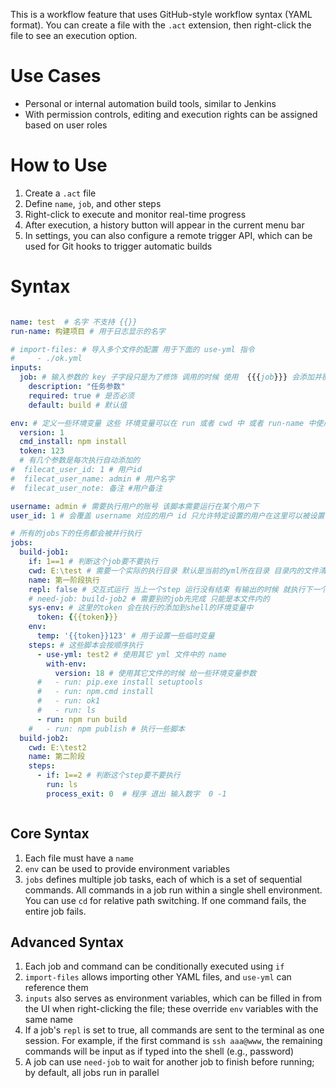 

This is a workflow feature that uses GitHub-style workflow syntax (YAML format). You can create a file with the `.act` extension, then right-click the file to see an execution option.

# Use Cases
- Personal or internal automation build tools, similar to Jenkins
- With permission controls, editing and execution rights can be assigned based on user roles

# How to Use
1. Create a `.act` file
2. Define `name`, `job`, and other steps
3. Right-click to execute and monitor real-time progress
4. After execution, a history button will appear in the current menu bar
5. In settings, you can also configure a remote trigger API, which can be used for Git hooks to trigger automatic builds

# Syntax
```yaml

name: test  # 名字 不支持 {{}}
run-name: 构建项目 # 用于日志显示的名字

# import-files: # 导入多个文件的配置 用于下面的 use-yml 指令
#     - ./ok.yml
inputs:
  job: # 输入参数的 key 子字段只是为了修饰 调用的时候 使用  {{{job}}} 会添加并覆盖到 env 中的值
    description: "任务参数"
    required: true # 是否必须
    default: build # 默认值

env: # 定义一些环境变量 这些 环境变量可以在 run 或者 cwd 中 或者 run-name 中使用  {{}} 来表达 使用的时候 必须要用 '' 字符串括起来，不然会被处理成变量 {{{ }}} 是非转义方式 采用 Mustache js
  version: 1
  cmd_install: npm install
  token: 123
  # 有几个参数是每次执行自动添加的
#  filecat_user_id: 1 # 用户id
#  filecat_user_name: admin # 用户名字
#  filecat_user_note: 备注 #用户备注

username: admin # 需要执行用户的账号 该脚本需要运行在某个用户下
user_id: 1 # 会覆盖 username 对应的用户 id 只允许特定设置的用户在这里可以被设置 运行

# 所有的jobs下的任务都会被并行执行
jobs:
  build-job1:
    if: 1==1 # 判断这个job要不要执行
    cwd: E:\test # 需要一个实际的执行目录 默认是当前的yml所在目录 目录内的文件清理需要自己使用命令操作 必须是绝对路径
    name: 第一阶段执行
    repl: false # 交互式运行 当上一个step 运行没有结束 有输出的时候 就执行下一个 step 默认是 false 必须要自己设置好流程 避免出现一直等待 那么只能手动关闭了，使用repl 无法使用 use-yml if process_exit 等特殊 指令
    # need-job: build-job2 # 需要别的job先完成 只能是本文件内的
    sys-env: # 这里的token 会在执行的添加到shell的环境变量中
      token: {{{token}}}
    env:
      temp: '{{token}}123' # 用于设置一些临时变量
    steps: # 这些脚本会按顺序执行
      - use-yml: test2 # 使用其它 yml 文件中的 name
        with-env:
          version: 18 # 使用其它文件的时候 给一些环境变量参数
      #   - run: pip.exe install setuptools
      #   - run: npm.cmd install
      #   - run: ok1
      #   - run: ls
      - run: npm run build
    #   - run: npm publish # 执行一些脚本
  build-job2:
    cwd: E:\test2
    name: 第二阶段
    steps:
      - if: 1==2 # 判断这个step要不要执行
        run: ls
        process_exit: 0  # 程序 退出 输入数字  0 -1



```

## Core Syntax
1. Each file must have a `name`
2. `env` can be used to provide environment variables
3. `jobs` defines multiple job tasks, each of which is a set of sequential commands. All commands in a job run within a single shell environment. You can use `cd` for relative path switching. If one command fails, the entire job fails.

## Advanced Syntax
1. Each job and command can be conditionally executed using `if`
2. `import-files` allows importing other YAML files, and `use-yml` can reference them
3. `inputs` also serves as environment variables, which can be filled in from the UI when right-clicking the file; these override `env` variables with the same name
4. If a job's `repl` is set to true, all commands are sent to the terminal as one session. For example, if the first command is `ssh aaa@www`, the remaining commands will be input as if typed into the shell (e.g., password)
5. A job can use `need-job` to wait for another job to finish before running; by default, all jobs run in parallel

